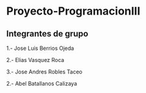 # Proyecto-ProgramacionIII

## Integrantes de grupo

1.- Jose Luis Berrios Ojeda

2.- Elias Vasquez Roca

3.- Jose Andres Robles Taceo

2.- Abel Batallanos Calizaya
